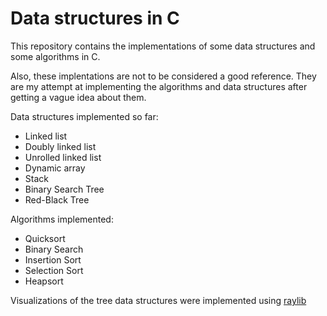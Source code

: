 # Data structures in C

This repository contains the implementations of some data structures and some algorithms in C.

Also, these implentations are not to be considered a good reference. They are my attempt at implementing
the algorithms and data structures after getting a vague idea about them.

Data structures implemented so far:

- Linked list
- Doubly linked list
- Unrolled linked list
- Dynamic array
- Stack
- Binary Search Tree
- Red-Black Tree

Algorithms implemented:

- Quicksort
- Binary Search
- Insertion Sort
- Selection Sort
- Heapsort

Visualizations of the tree data structures were implemented
using [raylib](https://raylib.com)
